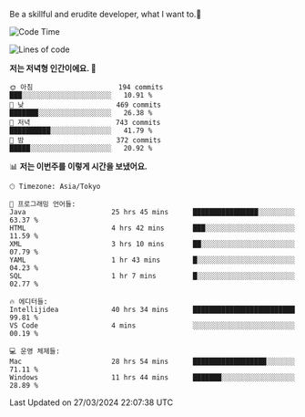 Be a skillful and erudite developer, what I want to.👶

<!--START_SECTION:waka-->
![Code Time](http://img.shields.io/badge/Code%20Time-605%20hrs%2057%20mins-blue)

![Lines of code](https://img.shields.io/badge/%EC%A0%80%EB%8A%94%20%EC%97%AC%ED%83%9C%EA%B9%8C%EC%A7%80%20-1.1%20million%20%EC%A4%84%EC%9D%98%20%EC%BD%94%EB%93%9C%EB%A5%BC%20%EC%9E%91%EC%84%B1%ED%96%88%EC%96%B4%EC%9A%94.-blue)

**저는 저녁형 인간이에요. 🦉** 

```text
🌞 아침                     194 commits         ███░░░░░░░░░░░░░░░░░░░░░░   10.91 % 
🌆 낮　                     469 commits         ███████░░░░░░░░░░░░░░░░░░   26.38 % 
🌃 저녁                     743 commits         ██████████░░░░░░░░░░░░░░░   41.79 % 
🌙 밤　                     372 commits         █████░░░░░░░░░░░░░░░░░░░░   20.92 % 
```


📊 **저는 이번주를 이렇게 시간을 보냈어요.** 

```text
🕑︎ Timezone: Asia/Tokyo

💬 프로그래밍 언어들: 
Java                     25 hrs 45 mins      ████████████████░░░░░░░░░   63.37 % 
HTML                     4 hrs 42 mins       ███░░░░░░░░░░░░░░░░░░░░░░   11.59 % 
XML                      3 hrs 10 mins       ██░░░░░░░░░░░░░░░░░░░░░░░   07.79 % 
YAML                     1 hr 43 mins        █░░░░░░░░░░░░░░░░░░░░░░░░   04.23 % 
SQL                      1 hr 7 mins         █░░░░░░░░░░░░░░░░░░░░░░░░   02.77 % 

🔥 에디터들: 
Intellijidea             40 hrs 34 mins      █████████████████████████   99.81 % 
VS Code                  4 mins              ░░░░░░░░░░░░░░░░░░░░░░░░░   00.19 % 

💻 운영 체제들: 
Mac                      28 hrs 54 mins      ██████████████████░░░░░░░   71.11 % 
Windows                  11 hrs 44 mins      ███████░░░░░░░░░░░░░░░░░░   28.89 % 
```


 Last Updated on 27/03/2024 22:07:38 UTC
<!--END_SECTION:waka-->
